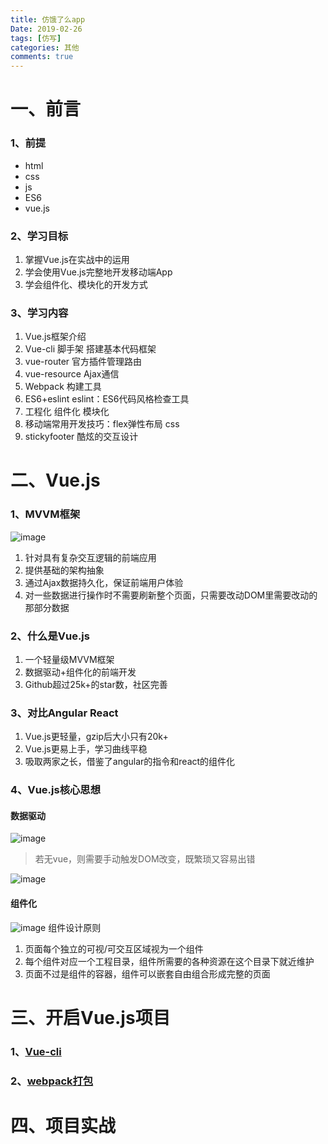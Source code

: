 ```yaml
---
title: 仿饿了么app
Date: 2019-02-26
tags: [仿写]
categories: 其他
comments: true
---
```


# 一、前言
### 1、前提
- html
- css
- js
- ES6
- vue.js

### 2、学习目标
1. 掌握Vue.js在实战中的运用
2. 学会使用Vue.js完整地开发移动端App
3. 学会组件化、模块化的开发方式

### 3、学习内容
1. Vue.js框架介绍
2. Vue-cli 脚手架 搭建基本代码框架
3. vue-router  官方插件管理路由
4. vue-resource  Ajax通信
5. Webpack  构建工具
6. ES6+eslint  eslint：ES6代码风格检查工具
7. 工程化 组件化  模块化
8. 移动端常用开发技巧：flex弹性布局   css
9. stickyfooter   酷炫的交互设计


# 二、Vue.js
### 1、MVVM框架
![image](https://timgsa.baidu.com/timg?image&quality=80&size=b9999_10000&sec=1522150067326&di=e69ffe50827ae7d61b3acce0ba87e4f0&imgtype=0&src=http%3A%2F%2Fwww.th7.cn%2Fd%2Ffile%2Fp%2F2017%2F02%2F14%2Fa32a489b21b4903155c389f2395d12fb.jpg)
1. 针对具有复杂交互逻辑的前端应用
2. 提供基础的架构抽象
3. 通过Ajax数据持久化，保证前端用户体验
4. 对一些数据进行操作时不需要刷新整个页面，只需要改动DOM里需要改动的那部分数据

### 2、什么是Vue.js
1. 一个轻量级MVVM框架
2. 数据驱动+组件化的前端开发
3. Github超过25k+的star数，社区完善

### 3、对比Angular React
1. Vue.js更轻量，gzip后大小只有20k+
2. Vue.js更易上手，学习曲线平稳
3. 吸取两家之长，借鉴了angular的指令和react的组件化

### 4、Vue.js核心思想

#### 数据驱动
![image](https://timgsa.baidu.com/timg?image&quality=80&size=b9999_10000&sec=1522152024066&di=9909ede39433f2b48afee020a049a1f9&imgtype=0&src=http%3A%2F%2Fimages2015.cnblogs.com%2Fblog%2F939429%2F201701%2F939429-20170109204007713-27250766.png)

 
> 若无vue，则需要手动触发DOM改变，既繁琐又容易出错

![image](https://timgsa.baidu.com/timg?image&quality=80&size=b9999_10000&sec=1522152381684&di=8d83e62c9fb1d78950db5d9f66cff5b1&imgtype=0&src=http%3A%2F%2Fimages2015.cnblogs.com%2Fblog%2F1089823%2F201702%2F1089823-20170214093219925-1118217448.png)

#### 组件化
![image](https://timgsa.baidu.com/timg?image&quality=80&size=b9999_10000&sec=1522152510830&di=acba6c6e6e22e639f6e29e8cf51b5fe5&imgtype=0&src=http%3A%2F%2Fimages2015.cnblogs.com%2Fblog%2F939429%2F201701%2F939429-20170109204226447-1065803867.png)
组件设计原则
1. 页面每个独立的可视/可交互区域视为一个组件
2. 每个组件对应一个工程目录，组件所需要的各种资源在这个目录下就近维护
3. 页面不过是组件的容器，组件可以嵌套自由组合形成完整的页面
 
# 三、开启Vue.js项目

### 1、[Vue-cli](https://note.youdao.com/)

### 2、[webpack打包](https://note.youdao.com/)


# 四、项目实战